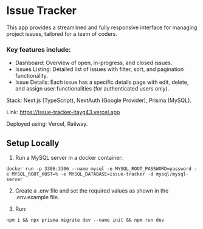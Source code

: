 # Issue Tracker

This app provides a streamlined and fully responsive interface for managing project issues, tailored for a team of coders.

### Key features include:

* Dashboard: Overview of open, in-progress, and closed issues.
* Issues Listing: Detailed list of issues with filter, sort, and pagination functionality.
* Issue Details: Each issue has a specific details page with edit, delete, and assign user functionalities (for authenticated users only).

Stack: Next.js (TypeScript), NextAuth (Google Provider), Prisma (MySQL).

Link: https://issue-tracker-itayg43.vercel.app

Deployed using: Vercel, Railway.

## Setup Locally

1. Run a MySQL server in a docker container:
```
docker run -p 3306:3306 --name mysql -e MYSQL_ROOT_PASSWORD=password -e MYSQL_ROOT_HOST=% -e MYSQL_DATABASE=issue-tracker -d mysql/mysql-server
```

2. Create a .env file and set the required values as shown in the .env.example file.

3. Run:
```
npm i && npx prisma migrate dev --name init && npm run dev
```
